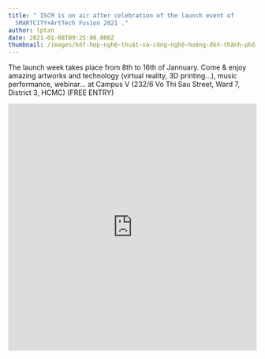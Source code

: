 ```yaml
---
title: " ISCM is on air after celebration of the launch event of
  SMARTCITY+ArtTech Fusion 2021 ."
author: lptan
date: 2021-01-08T09:25:00.000Z
thumbnail: /images/kết-hợp-nghệ-thuật-và-công-nghệ-hướng-đến-thành-phố-thông-minh-đáng-sống-3-.jpg
---
```

The launch week takes place from 8th to 16th of Jannuary.
Come & enjoy amazing artworks and technology (virtual reality, 3D printing...), music performance, webinar... at Campus V (232/6 Vo Thi Sau Street, Ward 7, District 3, HCMC) (FREE ENTRY)

<iframe name="iframe1" id="iframe1" src="https://www.youtube.com/watch?v=-25ln6bZocY&list=PLDcTT9CgLlTa0ZDJmSDjCamSo1YdCpRNm&fbclid=IwAR0s6C1kwSriI8CrTo139CLdxQmZLjl5_DfwSb4NzXzOI6AtbAYKT19pYcw&ab_channel=InstituteofSmartCityandManagement" 
        frameborder="0" border="0" cellspacing="0"
        style="border-style: none;width: 100%; height: 500px;"></iframe>